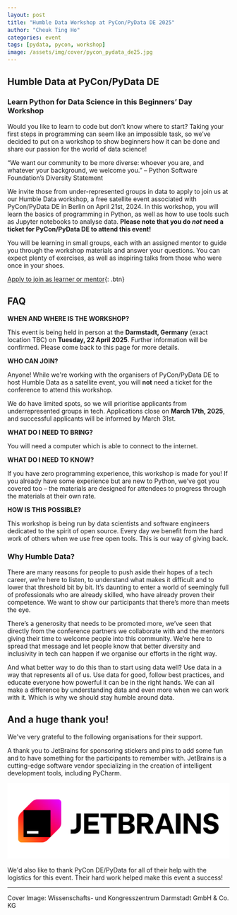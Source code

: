```yaml
---
layout: post
title: "Humble Data Workshop at PyCon/PyData DE 2025"
author: "Cheuk Ting Ho"
categories: event
tags: [pydata, pycon, workshop]
image: /assets/img/cover/pycon_pydata_de25.jpg
---
```


## Humble Data at PyCon/PyData DE

### Learn Python for Data Science in this Beginners’ Day Workshop
Would you like to learn to code but don’t know where to start? Taking your first steps in programming can seem like an impossible task, so we’ve decided to put on a workshop to show beginners how it can be done and share our passion for the world of data science!

“We want our community to be more diverse: whoever you are, and whatever your background, we welcome you.” – Python Software Foundation’s Diversity Statement

We invite those from under-represented groups in data to apply to join us at our Humble Data workshop, a free satellite event associated with PyCon/PyData DE in Berlin on April 21st, 2024. In this workshop, you will learn the basics of programming in Python, as well as how to use tools such as Jupyter notebooks to analyse data. **Please note that you do _not_ need a ticket for PyCon/PyData DE to attend this event!**

You will be learning in small groups, each with an assigned mentor to guide you through the workshop materials and answer your questions. You can expect plenty of exercises, as well as inspiring talks from those who were once in your shoes.

[Apply to join as learner or mentor](https://docs.google.com/forms/d/e/1FAIpQLScIWb4_mQE5qm-Uq1qPez8hDMmXJtOuxqKMeopoqwGPXh8cfg/viewform?usp=preview){: .btn}

## FAQ

**WHEN AND WHERE IS THE WORKSHOP?**

This event is being held in person at the **Darmstadt, Germany** (exact location TBC) on **Tuesday, 22 April 2025**. Further information will be confirmed. Please come back to this page for more details.  

**WHO CAN JOIN?**

Anyone! While we're working with the organisers of PyCon/PyData DE to host Humble Data as a satellite event, you will **not** need a ticket for the conference to attend this workshop. 

We do have limited spots, so we will prioritise applicants from underrepresented groups in tech. Applications close on **March 17th, 2025**, and successful applicants will be informed by March 31st.

**WHAT DO I NEED TO BRING?**

You will need a computer which is able to connect to the internet.

**WHAT DO I NEED TO KNOW?**

If you have zero programming experience, this workshop is made for you! If you already have some experience but are new to Python, we’ve got you covered too – the materials are designed for attendees to progress through the materials at their own rate.

**HOW IS THIS POSSIBLE?**

This workshop is being run by data scientists and software engineers dedicated to the spirit of open source. Every day we benefit from the hard work of others when we use free open tools. This is our way of giving back.

### Why Humble Data?

There are many reasons for people to push aside their hopes of a tech career, we’re here to listen, to understand what makes it difficult and to lower that threshold bit by bit. It’s daunting to enter a world of seemingly full of professionals who are already skilled, who have already proven their competence. We want to show our participants that there’s more than meets the eye.

There’s a generosity that needs to be promoted more, we’ve seen that directly from the conference partners we collaborate with and the mentors giving their time to welcome people into this community. We’re here to spread that message and let people know that better diversity and inclusivity in tech can happen if we organise our efforts in the right way.

And what better way to do this than to start using data well? Use data in a way that represents all of us. Use data for good, follow best practices, and educate everyone how powerful it can be in the right hands. We can all make a difference by understanding data and even more when we can work with it. Which is why we should stay humble around data.

## And a huge thank you!

We've very grateful to the following organisations for their support.

A thank you to JetBrains for sponsoring stickers and pins to add some fun and to have something for the participants to remember with. JetBrains is a cutting-edge software vendor specializing in the creation of intelligent development tools, including PyCharm.

[![jetbrains](/assets/img/logos/jetbrains-logo-black.png)](https://www.jetbrains.com/pycharm/)

We'd also like to thank PyCon DE/PyData for all of their help with the logistics for this event. Their hard work helped make this event a success! 

---

Cover Image: Wissenschafts- und Kongresszentrum Darmstadt GmbH & Co. KG